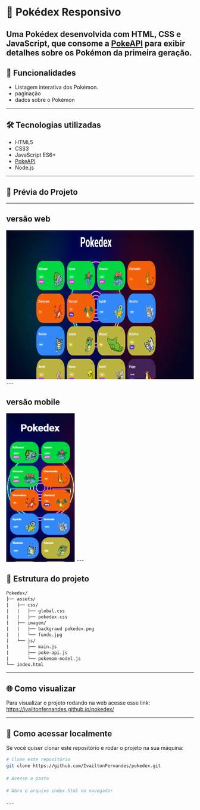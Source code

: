 # 📘 Pokédex Responsivo

Uma Pokédex desenvolvida com HTML, CSS e JavaScript, que consome a [PokeAPI](https://pokeapi.co/) para exibir detalhes sobre os Pokémon da primeira geração. 
---

## 🚀 Funcionalidades

- Listagem interativa dos Pokémon.
- paginação
- dados sobre o Pokémon

---  
## 🛠 Tecnologias utilizadas

- HTML5
- CSS3
- JavaScript ES6+
- [PokeAPI](https://pokeapi.co/)
- Node.js 

---

## 📸 Prévia do Projeto
---
versão web
---
<img src="./assets/preview pokedex.png" alt="Prévia do projeto" width="auto" height="400"> 
---

versão mobile
---
<img src="./assets/preview pokedex2.png" alt="Prévia do projeto" width="auto" height="400">
---

## 📁 Estrutura do projeto

```
Pokedex/
├── assets/
|   ├── css/
|   |   ├── global.css
|   |   ├── pokedex.css
|   ├── imagem/
|   |   ├── backgraud pokedex.png
|   |   └── fundo.jpg
|   └── js/
|       ├── main.js
|       ├── poke-api.js
|       └── pokemom-model.js
└── index.html
```



---
## 🌐 Como visualizar

Para visualizar o projeto rodando na web acesse esse link: https://ivailtonfernandes.github.io/pokedex/

---

## 📂 Como acessar localmente
Se você quiser clonar este repositório e rodar o projeto na sua máquina:

```bash
# Clone este repositório
git clone https://github.com/IvailtonFernandes/pokedex.git

# Acesse a pasta

# Abra o arquivo index.html no navegador

---

